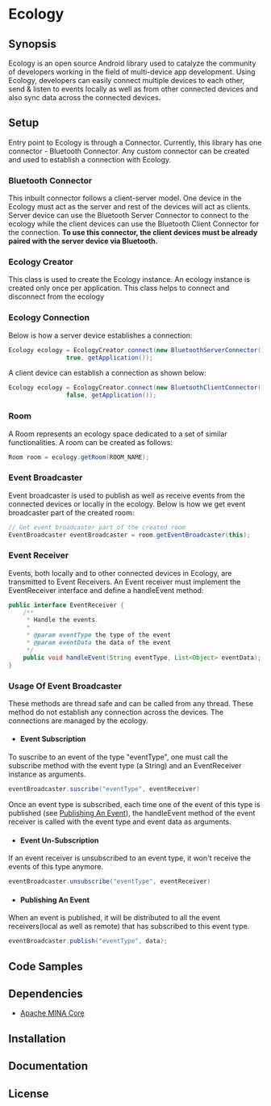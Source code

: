 # Ecology

## Synopsis

Ecology is an open source Android library used to catalyze the community of developers working in the field of multi-device app development. Using Ecology, developers can easily connect multiple devices to each other, send & listen to events locally as well as from other connected devices and also sync data across the connected devices.

## Setup

Entry point to Ecology is through a Connector. Currently, this library has one connector - Bluetooth Connector. Any custom connector can be created and used to establish a connection with Ecology.

### Bluetooth Connector

This inbuilt connector follows a client-server model. One device in the Ecology must act as the server and rest of the devices will act as clients. Server device can use the Bluetooth Server Connector to connect to the ecology while the client devices can use the Bluetooth Client Connector for the connection. **To use this connector, the client devices must be already paired with the server device via Bluetooth.**

### Ecology Creator

This class is used to create the Ecology instance. An ecology instance is created only once per application. This class helps to connect and disconnect from the ecology

### Ecology Connection

Below is how a server device establishes a connection:

```java
Ecology ecology = EcologyCreator.connect(new BluetoothServerConnector(), this, "Phone", 
                true, getApplication());
```

A client device can establish a connection as shown below:

```java
Ecology ecology = EcologyCreator.connect(new BluetoothClientConnector(), this, "Watch",
                false, getApplication());
```

### Room

A Room represents an ecology space dedicated to a set of similar functionalities. A room can be created as follows:

```java
Room room = ecology.getRoom(ROOM_NAME);
```

### Event Broadcaster

Event broadcaster is used to publish as well as receive events from the connected devices or locally in the ecology. Below is how we get event broadcaster part of the created room:

```java
// Get event broadcaster part of the created room
EventBroadcaster eventBroadcaster = room.getEventBroadcaster(this);
```

### Event Receiver

Events, both locally and to other connected devices in Ecology, are transmitted to Event Receivers. An Event receiver must implement the EventReceiver interface and define a handleEvent method:

```java
public interface EventReceiver {
    /**
     * Handle the events.
     *
     * @param eventType the type of the event
     * @param eventData the data of the event
     */
    public void handleEvent(String eventType, List<Object> eventData);
}
```

### Usage Of Event Broadcaster

These methods are thread safe and can be called from any thread. These method do not establish any connection across the devices. The connections are managed by the ecology.

- #### Event Subscription

To suscribe to an event of the type "eventType", one must call the subscribe method with the event type (a String) and an EventReceiver instance as arguments.

```java
eventBroadcaster.suscribe("eventType", eventReceiver)
```
Once an event type is subscribed, each time one of the event of this type is published (see [Publishing An Event](#publishing-an-event)), the handleEvent method of the event receiver is called with the event type and event data as arguments.

- #### Event Un-Subscription

If an event receiver is unsubscribed to an event type, it won't receive the events of this type anymore.

```java
eventBroadcaster.unsubscribe("eventType", eventReceiver)
```

- #### Publishing An Event

When an event is published, it will be distributed to all the event receivers(local as well as remote) that has subscribed to this event type.

```java
eventBroadcaster.publish("eventType", data);
```

## Code Samples

## Dependencies

- [Apache MINA Core](https://mvnrepository.com/artifact/org.apache.mina/mina-core/3.0.0-M2)

## Installation

## Documentation

## License
